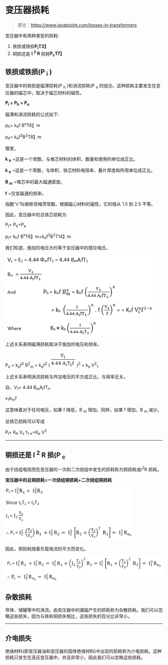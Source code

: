 # 变压器损耗

> 原文：<https://www.javatpoint.com/losses-in-transformers>

变压器中有两种类型的损耗:

1.  铁损或铁损**P<sub>I</sub>T3】**
2.  铜损还是 **I <sup>2</sup> R** 损耗**P<sub>c</sub>T7】**

## 铁损或铁损(P <sub>i</sub> )

变压器中的铁损是磁滞损耗(P <sub>h</sub> )和涡流损耗(P <sub>e</sub> 的组合。这种损耗主要发生在变压器的磁芯中，取决于磁芯材料的磁性。

**P<sub>i</sub> = P<sub>h</sub> + P<sub>e</sub>**

磁滞和涡流损耗的公式如下:

p<sub>h</sub>= k<sub>h</sub>f B<sup>x</sup>T6】m

p<sub>e</sub>= k<sub>e</sub>f<sup>2</sup>B<sup>2</sup>T8】m

哪里，

**k <sub>h</sub>** =这是一个常数，与堆芯材料的体积、数量和使用的单位成正比。

**k <sub>e</sub>** =这是一个常数，与体积、铁芯材料电阻率、叠片厚度和所用单位成正比。

**B <sub>m</sub>** =堆芯中的最大磁通密度。

**f** =交变磁通的频率。

指数“x”叫做斯坦梅茨常数。根据磁心材料的磁性，它的值从 1.5 到 2.5 不等。

因此，变压器中的总铁芯损耗为

P<sub>I</sub>= P<sub>h</sub>+P<sub>e</sub>

p<sub>I</sub>= k<sub>h</sub>f B<sup>x</sup>T6】m+k<sub>e</sub>f<sup>2</sup>B<sup>2</sup>T14】m

我们知道，施加的电压大约等于变压器中的感应电压。

![Losses in Transformers](img/f157050d783e4daa32720cc0b201572c.png)

上述关系表明磁滞损耗取决于施加的电压和频率。

P<sub>e</sub> = k<sub>e</sub>f<sup>2</sup> B<sup>2</sup><sub>m</sub> = k<sub>e</sub>f<sup>2</sup> (![Losses in Transformers](img/406bdee75f4f15eeb4db31ede3b2f745.png))<sup>2</sup> = k<sub>e</sub> V<sup>2</sup><sub>1</sub>

上述关系表明涡流损耗与外加电压的平方成正比，与频率无关。

自，V<sub>1</sub>= 4.44 B<sub>m</sub>A<sub>I</sub>fT<sub>I</sub>，

v<sub>1</sub>b<sub>m</sub>f

这意味着对于任何电压，如果 f 降低，B <sub>m</sub> 增加。同样，如果 f 增加，B <sub>m</sub> 减少。

总铁芯损耗可以写成

P<sub>i</sub>= K<sub>h</sub> V<sub>x</sub> f<sub>1-x</sub>+K<sub>e</sub> V<sup>2</sup>

* * *

## 铜损还是 I <sup>2</sup> R 损(P <sub>c</sub>

由于绕组电阻而在变压器的一次和二次绕组中发生的损耗称为铜损耗或ⅰ<sup>2</sup>R 损耗。

**变压器中的总铜损耗=一次绕组铜损耗+二次绕组铜损耗**

![Losses in Transformers](img/b49647b7e76d8bfbac7c3c8e1fd0cf5d.png)

因此，铜损耗随着负载电流的平方而变化。

![Losses in Transformers](img/a4f27d51adc5953c9401c878672cdd19.png)

## 杂散损耗

导体、储罐等中的涡流。由变压器中的漏磁产生的损耗称为杂散损耗。我们可以忽略这些损失，因为与铁和铜损失相比，这些损失的百分比非常小。

* * *

## 介电损失

绝缘材料(即变压器油和变压器的固体绝缘材料)中出现的损耗称为介电损耗。这种损耗只发生在高压变压器中，并且非常小，因此我们可以忽略这些损耗。